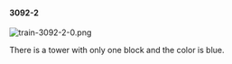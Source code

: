 #### 3092-2
![train-3092-2-0.png](https://github.com/lil-lab/nlvr/raw/master/nlvr/train/images/10/train-3092-2-0.png "train-3092-2-0.png")

There is a tower with only one block and the color is blue.